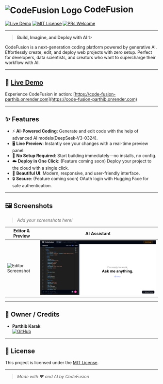 # <img src="https://codefusion-assets.hf.space/logo.svg" alt="CodeFusion Logo" width="40" style="vertical-align:middle;"/> CodeFusion

[![Live Demo](https://img.shields.io/badge/Live-Demo-green?style=for-the-badge&logo=vercel)](https://code-fusion-parthib.onrender.com)
[![MIT License](https://img.shields.io/badge/License-MIT-blue.svg?style=for-the-badge)](LICENSE)
[![PRs Welcome](https://img.shields.io/badge/PRs-welcome-brightgreen.svg?style=for-the-badge)](https://github.com/yourusername/codefusion/pulls)

---

> **Build, Imagine, and Deploy with AI ✨**

CodeFusion is a next-generation coding platform powered by generative AI. Effortlessly create, edit, and deploy web projects with zero setup. Perfect for developers, data scientists, and creators who want to supercharge their workflow with AI.

---

## 🚀 [Live Demo](https://code-fusion-parthib.onrender.com)

Experience CodeFusion in action: [https://code-fusion-parthib.onrender.com](https://code-fusion-parthib.onrender.com)

---

## ✨ Features

- ⚡ **AI-Powered Coding**: Generate and edit code with the help of advanced AI models(DeepSeek-V3-0324).
- 🖥️ **Live Preview**: Instantly see your changes with a real-time preview panel.
- 🧩 **No Setup Required**: Start building immediately—no installs, no config.
- ☁️ **Deploy in One Click**: (Feature coming soon) Deploy your project to the cloud with a single click.
- 🎨 **Beautiful UI**: Modern, responsive, and user-friendly interface.
- 🔒 **Secure**: (Feature coming soon) OAuth login with Hugging Face for safe authentication.

---

## 🖼️ Screenshots

> _Add your screenshots here!_

| Editor & Preview | AI Assistant |
|-----------------|-------------|
| ![Editor Screenshot](./screenshots/editor.png) | ![AI Screenshot](image.png) |

---

## 👤 Owner / Credits

- **Parthib Karak**  
  [![GitHub](https://img.shields.io/badge/GitHub-Profile-black?logo=github&style=flat-square)](https://github.com/babaiii07)

---

## 📄 License

This project is licensed under the [MIT License](LICENSE).

---

> _Made with ❤️ and AI by CodeFusion_
